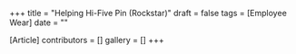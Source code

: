+++
title = "Helping Hi-Five Pin (Rockstar)"
draft = false
tags = [Employee Wear]
date = ""

[Article]
contributors = []
gallery = []
+++
